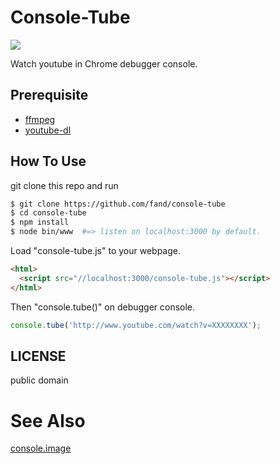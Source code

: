 # Console-Tube

![](http://gmork.in/tube.gif)

Watch youtube in Chrome debugger console.

## Prerequisite

- [ffmpeg](http://www.ffmpeg.org)
- [youtube-dl](http://rg3.github.io/youtube-dl/)

## How To Use

git clone this repo and run

```bash
$ git clone https://github.com/fand/console-tube
$ cd console-tube
$ npm install
$ node bin/www  #=> listen on localhost:3000 by default.
```

Load "console-tube.js" to your webpage.

```html
<html>
  <script src="//localhost:3000/console-tube.js"></script>
</html>
```

Then "console.tube()" on debugger console.

```javascript
console.tube('http://www.youtube.com/watch?v=XXXXXXXX');
```

## LICENSE

public domain


# See Also

[console.image](https://github.com/adriancooney/console.image)
<!-- - [http://html5doctor.com/video-canvas-magic/](http://html5doctor.com/video-canvas-magic/) -->
<!-- - [http://granular.cs.umu.se/browserphysics/?p=2287](http://granular.cs.umu.se/browserphysics/?p=2287) -->
<!-- - [https://github.com/fluent-ffmpeg/node-fluent-ffmpeg](https://github.com/fluent-ffmpeg/node-fluent-ffmpeg) -->
